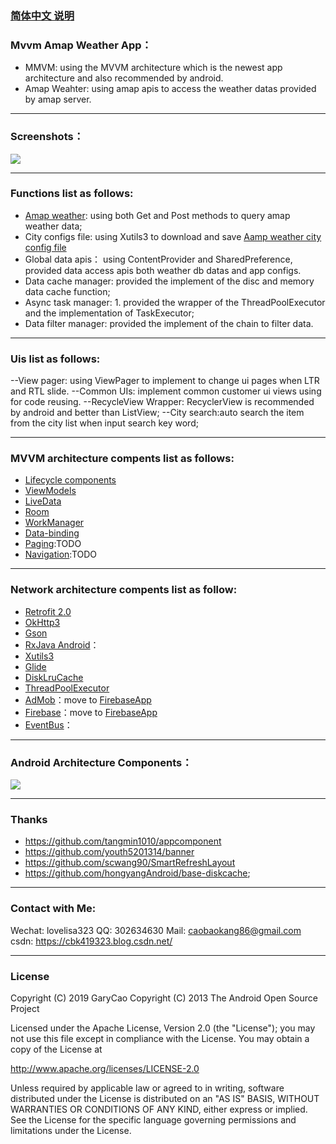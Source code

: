 ### [简体中文 说明](https://github.com/caobaokang419/WeatherApp/blob/master/README_cn.md)


### Mvvm Amap Weather App：
- MMVM: using the MVVM architecture which is the newest app architecture and also recommended by android.
- Amap Weahter: using amap apis to access the weather datas provided by amap server.

-------
### Screenshots：
![](https://github.com/caobaokang419/WeatherApp/blob/master/screenshots/city_weather_screenshot.jpg)


-------
### Functions list as follows: 
- [Amap weather](https://lbs.amap.com/api/webservice/guide/api/weatherinfo/): using both Get and Post methods to query amap weather data;
- City configs file: using Xutils3 to download and save [Aamp weather city config file](http://a.amap.com/lbs/static/file/AMap_adcode_citycode.xlsx.zip)
- Global data apis： using ContentProvider and SharedPreference, provided data access apis both weather db datas and app configs.
- Data cache manager: provided the implement of the disc and memory data cache function;
- Async task manager: 1. provided the wrapper of the ThreadPoolExecutor and the implementation of TaskExecutor;
- Data filter manager: provided the implement of the chain to filter data. 


-------
### Uis list as follows: 
--View pager: using ViewPager to implement to change ui pages when LTR and RTL slide.
--Common UIs: implement common customer ui views using for code reusing.
--RecycleView Wrapper: RecyclerView is recommended by android  and better than ListView;
--City search:auto search the item from the city list when input search key word;

-------
### MVVM architecture compents list as follows: 
- [Lifecycle components](https://developer.android.google.cn/topic/libraries/architecture/lifecycle)
- [ViewModels](https://developer.android.google.cn/topic/libraries/architecture/viewmodel)
- [LiveData](https://developer.android.google.cn/topic/libraries/architecture/livedata) 
- [Room](https://developer.android.google.cn/topic/libraries/architecture/room)
- [WorkManager](https://developer.android.google.cn/topic/libraries/architecture/workmanager/) 
- [Data-binding](https://developer.android.google.cn/topic/libraries/data-binding//) 
- [Paging](https://developer.android.google.cn/topic/libraries/architecture/paging/):TODO
- [Navigation](https://developer.android.google.cn/topic/libraries/architecture/navigation/):TODO

-------
### Network architecture compents list as follow:
- [Retrofit 2.0](https://blog.csdn.net/carson_ho/article/details/73732076)
- [OkHttp3](https://blog.csdn.net/xx326664162/article/details/77714126)
- [Gson](https://baijiahao.baidu.com/s?id=1607221675455152057&wfr=spider&for=pc)
- [RxJava Android](https://gank.io/post/560e15be2dca930e00da1083)：
- [Xutils3](https://github.com/wyouflf/xUtils3)
- [Glide](https://www.jianshu.com/p/7ce7b02988a4)
- [DiskLruCache](https://github.com/JakeWharton/DiskLruCache)
- [ThreadPoolExecutor](https://www.jianshu.com/p/4d4634c92253)
- [AdMob](https://developers.google.com/admob/android/quick-start?hl=zh-CN#import_the_mobile_ads_sdk)：move to [FirebaseApp](https://github.com/caobaokang419/FirebaseApp)
- [Firebase](https://developers.google.com/firebase/docs/android/setup?hl=zh-CN)：move to [FirebaseApp](https://github.com/caobaokang419/FirebaseApp)
- [EventBus](https://www.jianshu.com/p/7ce7b02988a4)：


-------
### Android Architecture Components：
![](https://developer.android.google.cn/topic/libraries/architecture/images/final-architecture.png)


-------
### Thanks
- https://github.com/tangmin1010/appcomponent
- https://github.com/youth5201314/banner
- https://github.com/scwang90/SmartRefreshLayout
- https://github.com/hongyangAndroid/base-diskcache;

-------
### Contact with Me:
Wechat: lovelisa323 
QQ: 302634630
Mail: caobaokang86@gmail.com 
csdn: https://cbk419323.blog.csdn.net/


-------
### License
Copyright (C) 2019 GaryCao
Copyright (C) 2013 The Android Open Source Project

Licensed under the Apache License, Version 2.0 (the "License");
you may not use this file except in compliance with the License.
You may obtain a copy of the License at

   http://www.apache.org/licenses/LICENSE-2.0

Unless required by applicable law or agreed to in writing, software
distributed under the License is distributed on an "AS IS" BASIS,
WITHOUT WARRANTIES OR CONDITIONS OF ANY KIND, either express or implied.
See the License for the specific language governing permissions and
limitations under the License.
